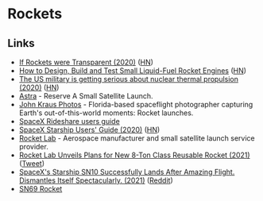 # Rockets

## Links

- [If Rockets were Transparent (2020)](https://www.youtube.com/watch?v=su9EVeHqizY) ([HN](https://news.ycombinator.com/item?id=23192142))
- [How to Design, Build and Test Small Liquid-Fuel Rocket Engines](http://www.risacher.org/rocket/) ([HN](https://news.ycombinator.com/item?id=23444977))
- [The US military is getting serious about nuclear thermal propulsion (2020)](https://arstechnica.com/science/2020/06/the-us-military-is-getting-serious-about-nuclear-thermal-propulsion/) ([HN](https://news.ycombinator.com/item?id=23598830))
- [Astra](https://astra.com/) - Reserve A Small Satellite Launch.
- [John Kraus Photos](https://www.johnkrausphotos.com/) - Florida-based spaceflight photographer capturing Earth's out-of-this-world moments: Rocket launches.
- [SpaceX Rideshare users guide](https://storage.googleapis.com/rideshare-static/Rideshare_Payload_Users_Guide.pdf)
- [SpaceX Starship Users' Guide (2020)](https://www.spacex.com/media/starship_users_guide_v1.pdf) ([HN](https://news.ycombinator.com/item?id=25340904))
- [Rocket Lab](https://www.rocketlabusa.com/) - Aerospace manufacturer and small satellite launch service provider.
- [Rocket Lab Unveils Plans for New 8-Ton Class Reusable Rocket (2021)](https://www.rocketlabusa.com/about-us/updates/rocket-lab-unveils-plans-for-new-8-ton-class-reusable-rocket-for-mega-constellation-deployment/) ([Tweet](https://twitter.com/RocketLab/status/1366358673522499588))
- [SpaceX's Starship SN10 Successfully Lands After Amazing Flight. Dismantles Itself Spectacularly. (2021)](https://www.youtube.com/watch?v=CF9mdMI1qxM) ([Reddit](https://www.reddit.com/r/spacex/comments/lxq997/spacexs_starship_sn10_successfully_lands_after/))
- [SN69 Rocket](https://twitter.com/ErcXspace/status/1382096113860239365)
